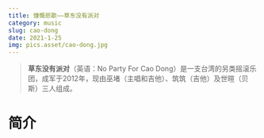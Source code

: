 ```yaml
---
title: 慷慨悲歌——草东没有派对
category: music
slug: cao-dong
date: 2021-1-25
img: pics.asset/cao-dong.jpg
---
```


>  **草东没有派对**（英语：No Party For Cao Dong）是一支台湾的另类摇滚乐团，成军于2012年，现由巫堵（主唱和吉他）、筑筑（吉他）及世暄（贝斯）三人组成。
>
>  <!-- end -->

# 简介

